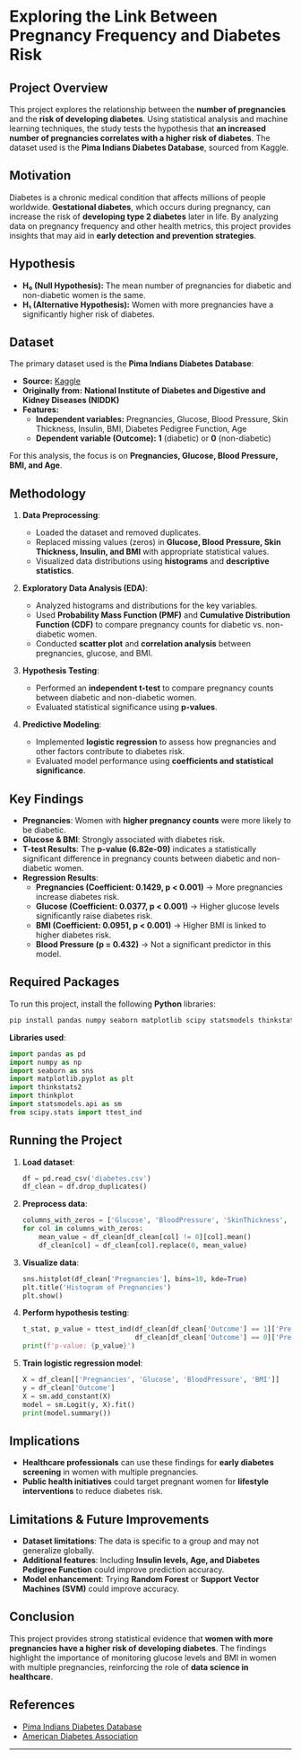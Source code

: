 
# **Exploring the Link Between Pregnancy Frequency and Diabetes Risk**

## **Project Overview**
This project explores the relationship between the **number of pregnancies** and the **risk of developing diabetes**. Using statistical analysis and machine learning techniques, the study tests the hypothesis that **an increased number of pregnancies correlates with a higher risk of diabetes**. The dataset used is the **Pima Indians Diabetes Database**, sourced from Kaggle.

## **Motivation**
Diabetes is a chronic medical condition that affects millions of people worldwide. **Gestational diabetes**, which occurs during pregnancy, can increase the risk of **developing type 2 diabetes** later in life. By analyzing data on pregnancy frequency and other health metrics, this project provides insights that may aid in **early detection and prevention strategies**.

## **Hypothesis**
- **H₀ (Null Hypothesis):** The mean number of pregnancies for diabetic and non-diabetic women is the same.
- **H₁ (Alternative Hypothesis):** Women with more pregnancies have a significantly higher risk of diabetes.

## **Dataset**
The primary dataset used is the **Pima Indians Diabetes Database**:
- **Source:** [Kaggle](https://www.kaggle.com/datasets/uciml/pima-indians-diabetes-database)
- **Originally from:** **National Institute of Diabetes and Digestive and Kidney Diseases (NIDDK)**
- **Features:**
  - **Independent variables:** Pregnancies, Glucose, Blood Pressure, Skin Thickness, Insulin, BMI, Diabetes Pedigree Function, Age
  - **Dependent variable (Outcome):** **1** (diabetic) or **0** (non-diabetic)

For this analysis, the focus is on **Pregnancies, Glucose, Blood Pressure, BMI, and Age**.

## **Methodology**
1. **Data Preprocessing**:
   - Loaded the dataset and removed duplicates.
   - Replaced missing values (zeros) in **Glucose, Blood Pressure, Skin Thickness, Insulin, and BMI** with appropriate statistical values.
   - Visualized data distributions using **histograms** and **descriptive statistics**.

2. **Exploratory Data Analysis (EDA)**:
   - Analyzed histograms and distributions for the key variables.
   - Used **Probability Mass Function (PMF)** and **Cumulative Distribution Function (CDF)** to compare pregnancy counts for diabetic vs. non-diabetic women.
   - Conducted **scatter plot** and **correlation analysis** between pregnancies, glucose, and BMI.

3. **Hypothesis Testing**:
   - Performed an **independent t-test** to compare pregnancy counts between diabetic and non-diabetic women.
   - Evaluated statistical significance using **p-values**.

4. **Predictive Modeling**:
   - Implemented **logistic regression** to assess how pregnancies and other factors contribute to diabetes risk.
   - Evaluated model performance using **coefficients and statistical significance**.

## **Key Findings**
- **Pregnancies**: Women with **higher pregnancy counts** were more likely to be diabetic.
- **Glucose & BMI**: Strongly associated with diabetes risk.
- **T-test Results**: The **p-value (6.82e-09)** indicates a statistically significant difference in pregnancy counts between diabetic and non-diabetic women.
- **Regression Results**:
  - **Pregnancies (Coefficient: 0.1429, p < 0.001)** → More pregnancies increase diabetes risk.
  - **Glucose (Coefficient: 0.0377, p < 0.001)** → Higher glucose levels significantly raise diabetes risk.
  - **BMI (Coefficient: 0.0951, p < 0.001)** → Higher BMI is linked to higher diabetes risk.
  - **Blood Pressure (p = 0.432)** → Not a significant predictor in this model.

## **Required Packages**
To run this project, install the following **Python** libraries:
```python
pip install pandas numpy seaborn matplotlib scipy statsmodels thinkstats2 thinkplot
```

**Libraries used**:
```python
import pandas as pd
import numpy as np
import seaborn as sns
import matplotlib.pyplot as plt
import thinkstats2
import thinkplot
import statsmodels.api as sm
from scipy.stats import ttest_ind
```

## **Running the Project**
1. **Load dataset**:
   ```python
   df = pd.read_csv('diabetes.csv')
   df_clean = df.drop_duplicates()
   ```
2. **Preprocess data**:
   ```python
   columns_with_zeros = ['Glucose', 'BloodPressure', 'SkinThickness', 'Insulin', 'BMI']
   for col in columns_with_zeros:
       mean_value = df_clean[df_clean[col] != 0][col].mean()
       df_clean[col] = df_clean[col].replace(0, mean_value)
   ```
3. **Visualize data**:
   ```python
   sns.histplot(df_clean['Pregnancies'], bins=10, kde=True)
   plt.title('Histogram of Pregnancies')
   plt.show()
   ```
4. **Perform hypothesis testing**:
   ```python
   t_stat, p_value = ttest_ind(df_clean[df_clean['Outcome'] == 1]['Pregnancies'],
                               df_clean[df_clean['Outcome'] == 0]['Pregnancies'], equal_var=False)
   print(f'p-value: {p_value}')
   ```
5. **Train logistic regression model**:
   ```python
   X = df_clean[['Pregnancies', 'Glucose', 'BloodPressure', 'BMI']]
   y = df_clean['Outcome']
   X = sm.add_constant(X)
   model = sm.Logit(y, X).fit()
   print(model.summary())
   ```

## **Implications**
- **Healthcare professionals** can use these findings for **early diabetes screening** in women with multiple pregnancies.
- **Public health initiatives** could target pregnant women for **lifestyle interventions** to reduce diabetes risk.

## **Limitations & Future Improvements**
- **Dataset limitations**: The data is specific to a group and may not generalize globally.
- **Additional features**: Including **Insulin levels, Age, and Diabetes Pedigree Function** could improve prediction accuracy.
- **Model enhancement**: Trying **Random Forest** or **Support Vector Machines (SVM)** could improve accuracy.

## **Conclusion**
This project provides strong statistical evidence that **women with more pregnancies have a higher risk of developing diabetes**. The findings highlight the importance of monitoring glucose levels and BMI in women with multiple pregnancies, reinforcing the role of **data science in healthcare**.

## **References**
- [Pima Indians Diabetes Database](https://www.kaggle.com/datasets/uciml/pima-indians-diabetes-database)
- [American Diabetes Association](https://www.diabetes.org/diabetes)

---
